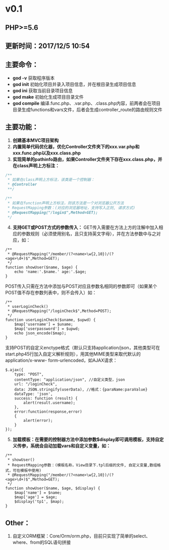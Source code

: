 # v0.1

## PHP>=5.6

## 更新时间：2017/12/5 10:54

## 主要命令：
* **god -v** 获取程序版本
* **god init** 初始化项目并录入项目信息，并在根目录生成项目信息
* **god ini** 获取当前目录项目信息
* **god make** 初始化生成项目目录文件
* **god compile** 编译.func.php、.var.php、.class.php内容，前两者会在项目目录生成functions和vars文件，后者会生成controller_route的路由规则文件

## 主要功能：
1. **创建基本MVC项目架构**
2. **内置简单代码优化器，优化Controller文件夹下的xxx.var.php和xxx.func.php以及xxx.class.php**
3. **实现简单的pathinfo路由，如果Controller文件夹下存在xxx.class.php，并在class声明上方标注：**
```php
/**
 * 如果在class声明上方标注，该类是一个控制器：
 * @Controller
 **/
```
```php
/**
 * 如果在function声明上方标注，则该方法是一个对浏览器公开方法
 * RequestMapping参数：(对应的浏览器地址，支持写入正则, 请求方式)
 * @RequestMapping("/login$",Method=GET);
 */  
```
4. **支持GET或POST方式的参数传入：**
GET传入需要在方法上方的注解中加入相应的参数规则（必须使用别名，且只支持英文字母），并在方法参数中与之对应，如：
```
/**
 * @RequestMapping("/member/(?<name>\w{2,10})/(?<age>\d+)$",Method=GET);
 */
function showUser($name, $age) {
    echo 'name:'.$name.' age:'.$age;
}
```
POST传入只需在方法中添加与POST对应且参数名相同的参数即可（如果某个POST值不存在参数列表中，则不会传入）如：
```
/**
 * userLoginCheck()
 * @RequestMapping("/loginCheck$",Method=POST);
 */
function userLoginCheck($uname, $upwd) {
    $map['username'] = $uname;
    $map['userpassword'] = $upwd;
    echo json_encode($map);
}
```
支持POST的自定义enctype格式（默认只支持application/json，其他类型可在start.php45行加入自定义解析规则），用其他MIME类型来取代默认的application/x-www-
form-urlencoded，如AJAX请求：
```
$.ajax({
    type: "POST",   
    contentType: "application/json", //自定义类型，json
    url: "/loginCheck",
    data: JSON.stringify(userData), //格式：{paraName:paraValue}
    dataType: 'json',
    success: function (result) {     
        alert(result.username);
    },
    error:function(response,error)
    {
        alert(error);
    }
});
```
5. **加载模板：在需要的控制器方法中添加参数$display即可调用模板，支持自定义传参，系统会自动加载vars和自定义变量，如：**
```
/**
 * showUser()
 * RequestMapping参数：(模板名称，View目录下.tpl后缀的文件, 自定义变量,数组格式，可在模板中使用)
 * @RequestMapping("/member/(?<name>\w{2,10})/(?<age>\d+)$",Method=GET);
 */
function showUser($name, $age, $display) {
    $map['name'] = $name;
    $map['age'] = $age;
    $display('tp1', $map);
}
```

## Other：
1. 自定义ORM框架：Core/Orm/orm.php，目前只实现了简单的select、where、from的SQL语句拼接
